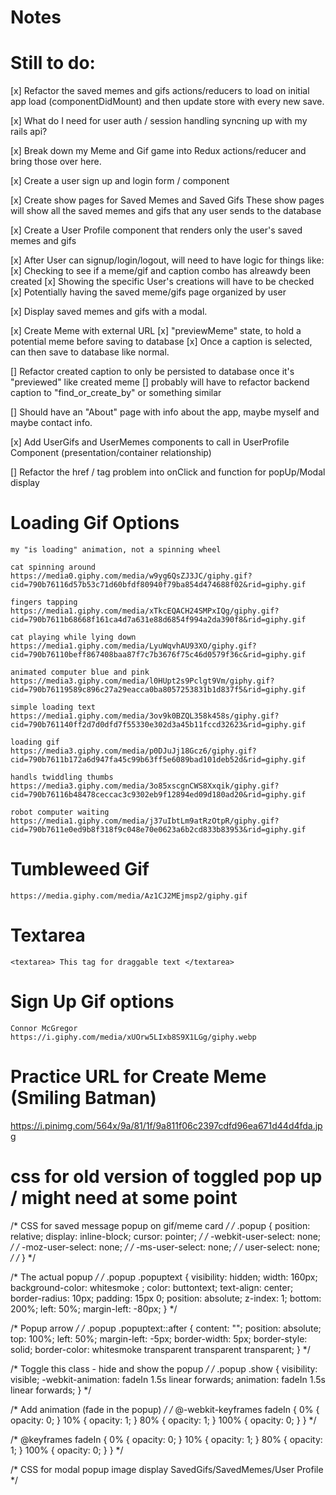 # Notes 

# Still to do:

[x]  Refactor the saved memes and gifs actions/reducers to load on initial app load (componentDidMount) and then update store with every new save.

[x]  What do I need for user auth / session handling syncning up with my rails api?

[x] Break down my Meme and Gif game into Redux actions/reducer and bring those over here.

[x]  Create a user sign up and login form / component

[x] Create show pages for Saved Memes and Saved Gifs
        These show pages will show all the saved memes and gifs that any user sends to the database

[x]  Create a User Profile component that renders only the user's saved memes and gifs

[x]  After User can signup/login/logout, will need to have logic for things like:
    [x]  Checking to see if a meme/gif and caption combo has alreawdy been created
    [x]  Showing the specific User's creations will have to be checked
    [x]  Potentially having the saved meme/gifs page organized by user

[x] Display saved memes and gifs with a modal.

[x] Create Meme with external URL
    [x]  "previewMeme" state, to hold a potential meme before saving to database
    [x]  Once a caption is selected, can then save to database like normal.

[] Refactor created caption to only be persisted to database once it's "previewed" like created meme
    [] probably will have to refactor backend caption to "find_or_create_by" or something similar

[] Should have an "About" page with info about the app, maybe myself and maybe contact info.

[x] Add UserGifs and UserMemes components to call in UserProfile Component (presentation/container relationship)

[] Refactor the href / <a> tag </a> problem into onClick and function for popUp/Modal display

# Loading Gif Options
    my "is loading" animation, not a spinning wheel

    cat spinning around
    https://media0.giphy.com/media/w9yg6QsZJ3JC/giphy.gif?cid=790b76116d57b53c71d60bfdf80940f79ba854d474688f02&rid=giphy.gif

    fingers tapping
    https://media1.giphy.com/media/xTkcEQACH24SMPxIQg/giphy.gif?cid=790b7611b68668f161ca4d7a631e88d6854f994a2da390f8&rid=giphy.gif

    cat playing while lying down
    https://media1.giphy.com/media/LyuWqvhAU93XO/giphy.gif?cid=790b76110beff867408baa87f7c7b3676f75c46d0579f36c&rid=giphy.gif

    animated computer blue and pink
    https://media3.giphy.com/media/l0HUpt2s9Pclgt9Vm/giphy.gif?cid=790b76119589c896c27a29eacca0ba8057253831b1d837f5&rid=giphy.gif

    simple loading text
    https://media1.giphy.com/media/3ov9k0BZQL358k458s/giphy.gif?cid=790b761140ff2d7d0dfd7f55330e302d3a45b11fccd32623&rid=giphy.gif

    loading gif
    https://media3.giphy.com/media/p0DJuJj18Gcz6/giphy.gif?cid=790b7611b172a6d947fa45c99b63ff5e6089bad101deb52d&rid=giphy.gif

    handls twiddling thumbs
    https://media3.giphy.com/media/3o85xscgnCWS8Xxqik/giphy.gif?cid=790b76116b48478ceccac3c9302eb9f12894ed09d180ad20&rid=giphy.gif

    robot computer waiting
    https://media1.giphy.com/media/j37uIbtLm9atRzOtpR/giphy.gif?cid=790b7611e0ed9b8f318f9c048e70e0623a6b2cd833b83953&rid=giphy.gif

# Tumbleweed Gif
    https://media.giphy.com/media/Az1CJ2MEjmsp2/giphy.gif

# Textarea
    <textarea> This tag for draggable text </textarea>

# Sign Up Gif options
    Connor McGregor
    https://i.giphy.com/media/xUOrw5LIxb8S9X1LGg/giphy.webp

# Practice URL for Create Meme (Smiling Batman)
  https://i.pinimg.com/564x/9a/81/1f/9a811f06c2397cdfd96ea671d44d4fda.jpg

    
# css for old version of toggled pop up / might need at some point
  /* CSS for saved message popup on gif/meme card */
  /* .popup {
    position: relative;
    display: inline-block;
    cursor: pointer; */
    /* -webkit-user-select: none; */
    /* -moz-user-select: none; */
    /* -ms-user-select: none; */
    /* user-select: none; */
  /* } */
  
  /* The actual popup */
  /* .popup .popuptext {
    visibility: hidden;
    width: 160px;
    background-color: whitesmoke ;
    color: buttontext;
    text-align: center;
    border-radius: 10px;
    padding: 15px 0;
    position: absolute;
    z-index: 1;
    bottom: 200%;
    left: 50%;
    margin-left: -80px;
  } */
  
  /* Popup arrow */
  /* .popup .popuptext::after {
    content: "";
    position: absolute;
    top: 100%;
    left: 50%;
    margin-left: -5px;
    border-width: 5px;
    border-style: solid;
    border-color: whitesmoke transparent transparent transparent;
  } */
  
  /* Toggle this class - hide and show the popup */
  /* .popup .show {
    visibility: visible;
    -webkit-animation: fadeIn 1.5s linear forwards;
    animation: fadeIn 1.5s linear forwards;
  } */
  
  /* Add animation (fade in the popup) */
  /* @-webkit-keyframes fadeIn {
    0% { opacity: 0; }
    10% { opacity: 1; }
    80% { opacity: 1; }
    100% { opacity: 0; }
  } */
  
  /* @keyframes fadeIn {
    0% { opacity: 0; }
    10% { opacity: 1; }
    80% { opacity: 1; }
    100% { opacity: 0; }
  } */

/* CSS for modal popup image display SavedGifs/SavedMemes/User Profile   */

